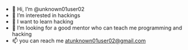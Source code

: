 - 👋 Hi, I’m @unknown01user02
- 👀 I’m interested in hackings
- 🌱 I want to learn hacking
- 💞️ I’m looking for a good mentor who can teach me programming and hacking
- 📫 you can reach me atunknown01user02@gmail.com
<!---
unknown01user02/unknown01user02 is a ✨ special ✨ repository because its `README.md` (this file) appears on your GitHub profile.
You can click the Preview link to take a look at your changes.
--->

